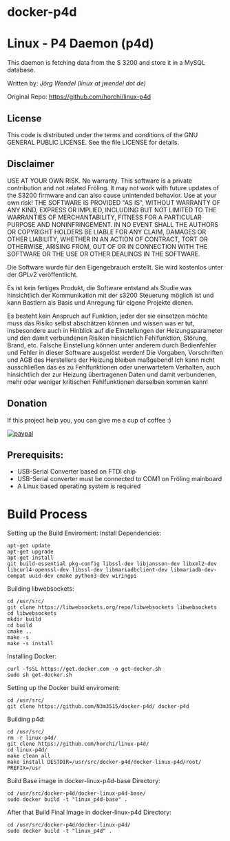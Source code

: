 # docker-p4d
# Linux - P4 Daemon (p4d)

This daemon is fetching data from the S 3200 and store it in a MySQL database.

Written by: *Jörg Wendel (linux at jwendel dot de)*

Original Repo: https://github.com/horchi/linux-p4d

## License
This code is distributed under the terms and conditions of the GNU GENERAL PUBLIC LICENSE. See the file LICENSE for details.

## Disclaimer
USE AT YOUR OWN RISK. No warranty.
This software is a private contribution and not related Fröling. It may not work with future updates of the S3200 firmware and can also cause unintended behavior. Use at your own risk!
THE SOFTWARE IS PROVIDED "AS IS", WITHOUT WARRANTY OF ANY KIND, EXPRESS OR IMPLIED, INCLUDING BUT NOT LIMITED TO THE WARRANTIES OF MERCHANTABILITY, FITNESS FOR A PARTICULAR PURPOSE AND NONINFRINGEMENT. IN NO EVENT SHALL THE AUTHORS OR COPYRIGHT HOLDERS BE LIABLE FOR ANY CLAIM, DAMAGES OR OTHER LIABILITY, WHETHER IN AN ACTION OF CONTRACT, TORT OR OTHERWISE, ARISING FROM, OUT OF OR IN CONNECTION WITH THE SOFTWARE OR THE USE OR OTHER DEALINGS IN THE SOFTWARE.

Die Software wurde für den Eigengebrauch erstellt. Sie wird kostenlos unter der GPLv2 veröffentlicht.

Es ist kein fertiges Produkt, die Software entstand als Studie was hinsichtlich der Kommunikation
mit der s3200 Steuerung möglich ist und kann Bastlern als Basis und Anregung für eigene Projekte dienen.

Es besteht kein Anspruch auf Funktion, jeder der sie einsetzen möchte
muss das Risiko selbst abschätzen können und wissen was er tut, insbesondere auch in
Hinblick auf die Einstellungen der Heizungsparameter und den damit verbundenen Risiken
hinsichtlich Fehlfunktion, Störung, Brand, etc. Falsche Einstellung können unter anderem
durch Bedienfehler und Fehler in dieser Software ausgelöst werden!
Die Vorgaben, Vorschriften und AGB des Herstellers der Heizung bleiben maßgebend!
Ich kann  nicht ausschließen das es zu Fehlfunktionen oder unerwartetem Verhalten,
auch hinsichtlich der zur Heizung übertragenen Daten und damit verbundenen, mehr oder
weniger kritischen Fehlfunktionen derselben kommen kann!

## Donation
If this project help you, you can give me a cup of coffee :)

[![paypal](https://www.paypalobjects.com/de_DE/DE/i/btn/btn_donate_SM.gif)](https://www.paypal.com/cgi-bin/webscr?cmd=_s-xclick&hosted_button_id=KUF9ZAQ5UTHUN)

## Prerequisits:
- USB-Serial Converter based on FTDI chip
- USB-Serial converter must be connected to COM1 on Fröling mainboard
- A Linux based operating system is required

# Build Process
Setting up the Build Enviroment:
Install Dependencies:
```
apt-get update
apt-get upgrade
apt-get install 
git build-essential pkg-config libssl-dev libjansson-dev libxml2-dev libcurl4-openssl-dev libssl-dev libmariadbclient-dev libmariadb-dev-compat uuid-dev cmake python3-dev wiringpi
```
Building libwebsockets:
```
cd /usr/src/
git clone https://libwebsockets.org/repo/libwebsockets libwebsockets
cd libwebsockets
mkdir build
cd build
cmake ..
make -s
make -s install
```
Installing Docker:
```
curl -fsSL https://get.docker.com -o get-docker.sh
sudo sh get-docker.sh
```
Setting up the Docker build enviroment:
```
cd /usr/src/
git clone https://github.com/N3m3515/docker-p4d/ docker-p4d
```
Building p4d:
```
cd /usr/src/
rm -r linux-p4d/
git clone https://github.com/horchi/linux-p4d/
cd linux-p4d/
make clean all
make install DESTDIR=/usr/src/docker-p4d/docker-linux-p4d/root/ PREFIX=/usr
```
Build Base image in docker-linux-p4d-base Directory:
```
cd /usr/src/docker-p4d/docker-linux-p4d-base/
sudo docker build -t "linux_p4d-base" .
```
After that Build Final Image in docker-linux-p4d Directory:
```
cd /usr/src/docker-p4d/docker-linux-p4d/
sudo docker build -t "linux_p4d" .
```
